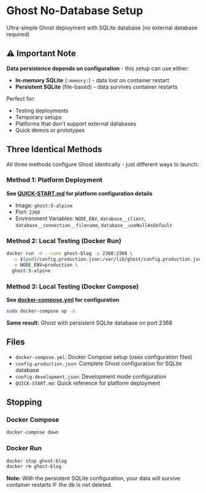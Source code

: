 # Ghost No-Database Setup
Ultra-simple Ghost deployment with SQLite database (no external database required)

## ⚠️ Important Note
**Data persistence depends on configuration** - this setup can use either:
- **In-memory SQLite** (`:memory:`) - data lost on container restart
- **Persistent SQLite** (file-based) - data survives container restarts

Perfect for:
- Testing deployments
- Temporary setups  
- Platforms that don't support external databases
- Quick demos or prototypes


## Three Identical Methods

All three methods configure Ghost identically - just different ways to launch:

### Method 1: Platform Deployment
**See [QUICK-START.md](QUICK-START.md) for platform configuration details**
- Image: `ghost:5-alpine`
- Port: `2368`
- Environment Variables: `NODE_ENV`, `database__client`, `database__connection__filename`, `database__useNullAsDefault`

### Method 2: Local Testing (Docker Run)
```bash
docker run -d --name ghost-blog -p 2368:2368 \
  -v $(pwd)/config.production.json:/var/lib/ghost/config.production.json \
  -e NODE_ENV=production \
  ghost:5-alpine
```

### Method 3: Local Testing (Docker Compose)
**See [docker-compose.yml](docker-compose.yml) for configuration**
```bash
sudo docker-compose up -d
```

**Same result:** Ghost with persistent SQLite database on port 2368



## Files

- `docker-compose.yml`: Docker Compose setup (uses configuration files)
- `config.production.json`: Complete Ghost configuration for SQLite database
- `config.development.json`: Development mode configuration
- `QUICK-START.md`: Quick reference for platform deployment



## Stopping

### Docker Compose
```bash
docker-compose down
```

### Docker Run
```bash
docker stop ghost-blog
docker rm ghost-blog
```

**Note:** With the persistent SQLite configuration, your data will survive container restarts IF the db is not deleted.
